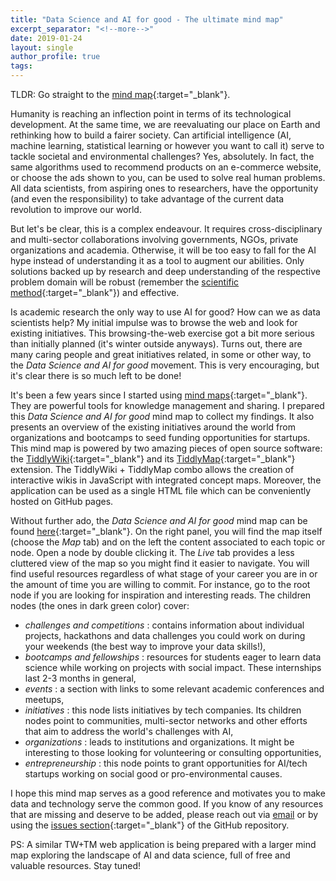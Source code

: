 ```yaml
---
title: "Data Science and AI for good - The ultimate mind map"
excerpt_separator: "<!--more-->"
date: 2019-01-24
layout: single
author_profile: true
tags:
---
```


TLDR: Go straight to the [mind map](https://carlgogo.github.io/AI4G_mindmap/){:target="_blank"}.

Humanity is reaching an inflection point in terms of its technological development. At the same time, we are reevaluating our place on Earth and rethinking how to build a fairer society. Can artificial intelligence (AI, machine learning, statistical learning or however you want to call it) serve to tackle societal and environmental challenges? Yes, absolutely. In fact, the same algorithms used to recommend products on an e-commerce website, or choose the ads shown to you, can be used to solve real human problems. All data scientists, from aspiring ones to researchers, have the opportunity (and even the responsibility) to take advantage of the current data revolution to improve our world.

<!--more-->

But let's be clear, this is a complex endeavour. It requires cross-disciplinary and multi-sector collaborations involving governments, NGOs, private organizations and academia. Otherwise, it will be too easy to fall for the AI hype instead of understanding it as a tool to augment our abilities. Only solutions backed up by research and deep understanding of the respective problem domain will be robust (remember the [scientific method](https://en.wikipedia.org/wiki/Scientific_method){:target="_blank"}) and effective.

Is academic research the only way to use AI for good? How can we as data scientists help? My initial impulse was to browse the web and look for existing initiatives. This browsing-the-web exercise got a bit more serious than initially planned (it's winter outside anyways). Turns out, there are many caring people and great initiatives related, in some or other way, to the *Data Science and AI for good* movement. This is very encouraging, but it's clear there is so much left to be done!

It's been a few years since I started using [mind maps](https://en.wikipedia.org/wiki/Mind_map){:target="_blank"}. They are powerful tools for knowledge management and sharing. I prepared this *Data Science and AI for good* mind map to collect my findings. It also presents an overview of the existing initiatives around the world from organizations and bootcamps to seed funding opportunities for startups. This mind map is powered by two amazing pieces of open source software: the [TiddlyWiki](https://tiddlywiki.com/){:target="_blank"} and its [TiddlyMap](http://tiddlymap.org/){:target="_blank"} extension. The TiddlyWiki + TiddlyMap combo allows the creation of interactive wikis in JavaScript with integrated concept maps. Moreover, the application can be used as a single HTML file which can be conveniently hosted on GitHub pages.

Without further ado, the *Data Science and AI for good* mind map can be found [here](https://carlgogo.github.io/AI4G_mindmap/){:target="_blank"}. On the right panel, you will find the map itself (choose the *Map* tab) and on the left the content associated to each topic or node. Open a node by double clicking it. The *Live* tab provides a less cluttered view of the map so you might find it easier to navigate. You will find useful resources regardless of what stage of your career you are in or the amount of time you are willing to commit. For instance, go to the root node if you are looking for inspiration and interesting reads. The children nodes (the ones in dark green color) cover:

* *challenges and competitions* : contains information about individual projects, hackathons and data challenges you could work on during your weekends (the best way to improve your data skills!),
* *bootcamps and fellowships* : resources for students eager to learn data science while working on projects with social impact. These internships last 2-3 months in general,
* *events* : a section with links to some relevant academic conferences and meetups,
* *initiatives* : this node lists initiatives by tech companies. Its children nodes point to communities, multi-sector networks and other efforts that aim to address the world's challenges with AI,
* *organizations* : leads to institutions and organizations. It might be interesting to those looking for volunteering or consulting opportunities,
* *entrepreneurship* : this node points to grant opportunities for AI/tech startups working on social good or pro-environmental causes.

I hope this mind map serves as a good reference and motivates you to make data and technology serve the common good. If you know of any resources that are missing and deserve to be added, please reach out via [email](carlosgg33@gmail.com) or by using the [issues section](https://github.com/carlgogo/AI4G_mindmap/issues){:target="_blank"} of the GitHub repository.

PS: A similar TW+TM web application is being prepared with a larger mind map exploring the landscape of AI and data science, full of free and valuable resources. Stay tuned!

